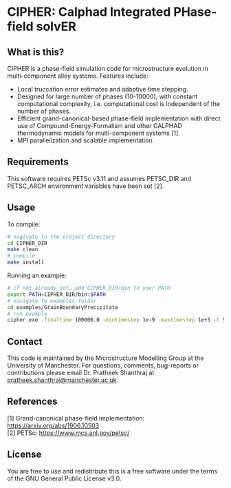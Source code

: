 # CIPHER: Calphad Integrated PHase-field solvER

## What is this?

CIPHER is a phase-field simulation code for microstructure evolution in multi-component alloy systems. Features include:

- Local truccation error estimates and adaptive time stepping.
- Designed for large number of phases (10-10000), with constant computational complexity, i.e. computational cost is independent of the number of phases.
- Efficient grand-canonical-based phase-field implementation with direct use of Compound-Energy-Formalism and other CALPHAD thermodynamic models for multi-component systems [1].
- MPI parallelization and scalable implementation.

## Requirements

This software requires PETSc v3.11 and assumes PETSC_DIR and PETSC_ARCH environment variables have been set [2].

## Usage

To compile:
```bash
# nagivate to the project directory
cd CIPHER_DIR
make clean
# compile 
make install
```

Running an example:
```bash
# if not already set, add CIPHER_DIR/bin to your PATH
export PATH=CIPHER_DIR/bin:$PATH
# navigate to examples folder
cd examples/GrainBoundaryPrecipitate
# run example
cipher.exe -finaltime 100000.0 -mintimestep 1e-9 -maxtimestep 1e+3 -l 5 -ptol 1e-3 -ctol 1e-3 -ts_rk_type 2a -ts_adapt_monitor -ts_adapt_type dsp -geomfile GrainBoundaryPrecipitate.geom -interfacefile N3.interface -outfreq 10000 -outfile GrainBoundaryPrecipitate
```

## Contact

This code is maintained by the Microstructure Modelling Group at the University of Manchester. 
For questions, comments, bug-reports or contributions please email Dr. Pratheek Shanthraj at pratheek.shanthraj@manchester.ac.uk.

## References

[1] Grand-canonical phase-field implementation: https://arxiv.org/abs/1906.10503  
[2] PETSc: https://www.mcs.anl.gov/petsc/  

## License

You are free to use and redistribute this is a free software under the terms of the GNU General Public License v3.0.
 
